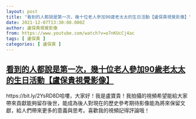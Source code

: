 ```yaml
---
layout: post
title: "看到的人都說是第一次，幾十位老人參加90歲老太太的生日活動【盧保貴視覺影像】"
date: 2021-12-07T13:30:08.000Z
author: 盧保貴視覺影像
from: https://www.youtube.com/watch?v=o7nKUcCj4ac
tags: [ 盧保貴 ]
categories: [ 盧保貴 ]
---
```

<!--1638883808000-->
[看到的人都說是第一次，幾十位老人參加90歲老太太的生日活動【盧保貴視覺影像】](https://www.youtube.com/watch?v=o7nKUcCj4ac)
------

<div>
https://bit.ly/2YsRD8D哈嘍，大家好！我是盧寶貴！我拍攝的視頻希望能給大家帶來貢獻能夠留存後世，能成為後人對現在的歷史參考期待影像能為將來保留文獻，給人們帶來更多的意義與思考。喜歡我的視頻記得評論哦！
</div>
